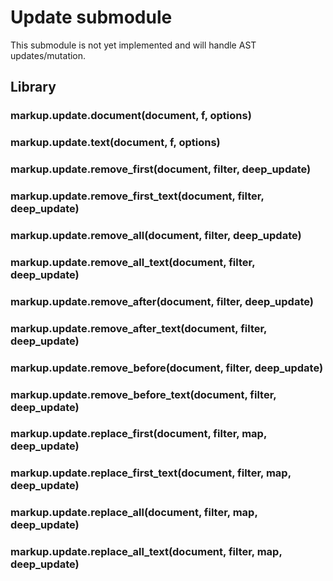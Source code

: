 
# Update submodule

This submodule is not yet implemented and will handle AST updates/mutation.

## Library

### markup.update.document(document, f, options)
### markup.update.text(document, f, options)
### markup.update.remove_first(document, filter, deep_update)
### markup.update.remove_first_text(document, filter, deep_update)
### markup.update.remove_all(document, filter, deep_update)
### markup.update.remove_all_text(document, filter, deep_update)
### markup.update.remove_after(document, filter, deep_update)
### markup.update.remove_after_text(document, filter, deep_update)
### markup.update.remove_before(document, filter, deep_update)
### markup.update.remove_before_text(document, filter, deep_update)
### markup.update.replace_first(document, filter, map, deep_update)
### markup.update.replace_first_text(document, filter, map, deep_update)
### markup.update.replace_all(document, filter, map, deep_update)
### markup.update.replace_all_text(document, filter, map, deep_update)
